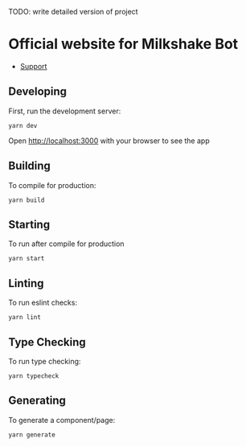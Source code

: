 TODO: write detailed version of project

# Official website for Milkshake Bot

-    [Support](https://discord.gg/5wWKnCNekm)

## Developing

First, run the development server:

```
yarn dev
```

Open [http://localhost:3000](http://localhost:3000) with your browser to see the app

## Building

To compile for production:

```
yarn build
```

## Starting

To run after compile for production

```
yarn start
```

## Linting

To run eslint checks:

```
yarn lint
```

## Type Checking

To run type checking:

```
yarn typecheck
```

## Generating

To generate a component/page:

```
yarn generate
```
